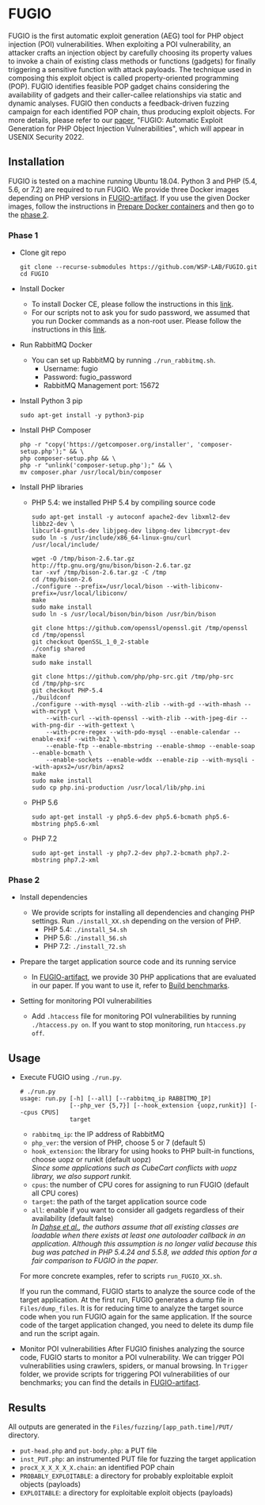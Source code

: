 # FUGIO

FUGIO is the first automatic exploit generation (AEG) tool for PHP object injection (POI) vulnerabilities. 
When exploiting a POI vulnerability, an attacker crafts an injection object by carefully choosing 
its property values to invoke a chain of existing class methods or functions (gadgets) for finally triggering 
a sensitive function with attack payloads. The technique used in composing this exploit object is 
called property-oriented programming (POP).
FUGIO identifies feasible POP gadget chains considering the availability of gadgets and 
their caller-callee relationships via static and dynamic analyses.
FUGIO then conducts a feedback-driven fuzzing campaign for each identified POP chain, thus producing exploit objects.
For more details, please refer to our [paper](https://www.usenix.org/conference/usenixsecurity22/presentation/park-sunnyeo),
"FUGIO: Automatic Exploit Generation for PHP Object Injection Vulnerabilities", which will appear in USENIX Security 2022.

## Installation
FUGIO is tested on a machine running Ubuntu 18.04. Python 3 and PHP (5.4, 5.6, or 7.2) are required to run FUGIO.
We provide three Docker images depending on PHP versions in [FUGIO-artifact](https://github.com/WSP-LAB/FUGIO-artifact).
If you use the given Docker images, follow the instructions in [Prepare Docker containers](https://github.com/WSP-LAB/FUGIO-artifact#prepare-docker-containers)
and then go to the [phase 2]().

### Phase 1
* Clone git repo
  ```
  git clone --recurse-submodules https://github.com/WSP-LAB/FUGIO.git
  cd FUGIO
  ```

* Install Docker
  - To install Docker CE, please follow the instructions in this 
  [link](https://docs.docker.com/install/linux/docker-ce/ubuntu/).
  - For our scripts not to ask you for sudo password, we assumed that
    you run Docker commands as a non-root user. Please follow the instructions in
    this [link](https://docs.docker.com/install/linux/linux-postinstall/).
  
* Run RabbitMQ Docker
  - You can set up RabbitMQ by running `./run_rabbitmq.sh`.
    - Username: fugio
    - Password: fugio_password
    - RabbitMQ Management port: 15672

* Install Python 3 pip
  ```
  sudo apt-get install -y python3-pip
  ```

* Install PHP Composer
  ```
  php -r "copy('https://getcomposer.org/installer', 'composer-setup.php');" && \
  php composer-setup.php && \
  php -r "unlink('composer-setup.php');" && \
  mv composer.phar /usr/local/bin/composer
  ```

* Install PHP libraries
  - PHP 5.4: we installed PHP 5.4 by compiling source code
    ```
    sudo apt-get install -y autoconf apache2-dev libxml2-dev libbz2-dev \
    libcurl4-gnutls-dev libjpeg-dev libpng-dev libmcrypt-dev
    sudo ln -s /usr/include/x86_64-linux-gnu/curl /usr/local/include/

    wget -O /tmp/bison-2.6.tar.gz http://ftp.gnu.org/gnu/bison/bison-2.6.tar.gz
    tar -xvf /tmp/bison-2.6.tar.gz -C /tmp
    cd /tmp/bison-2.6
    ./configure --prefix=/usr/local/bison --with-libiconv-prefix=/usr/local/libiconv/
    make
    sudo make install
    sudo ln -s /usr/local/bison/bin/bison /usr/bin/bison

    git clone https://github.com/openssl/openssl.git /tmp/openssl
    cd /tmp/openssl
    git checkout OpenSSL_1_0_2-stable
    ./config shared
    make
    sudo make install

    git clone https://github.com/php/php-src.git /tmp/php-src
    cd /tmp/php-src
    git checkout PHP-5.4
    ./buildconf
    ./configure --with-mysql --with-zlib --with-gd --with-mhash --with-mcrypt \
        --with-curl --with-openssl --with-zlib --with-jpeg-dir --with-png-dir --with-gettext \
        --with-pcre-regex --with-pdo-mysql --enable-calendar --enable-exif --with-bz2 \
        --enable-ftp --enable-mbstring --enable-shmop --enable-soap --enable-bcmath \
        --enable-sockets --enable-wddx --enable-zip --with-mysqli --with-apxs2=/usr/bin/apxs2
    make
    sudo make install
    sudo cp php.ini-production /usr/local/lib/php.ini
    ```
  - PHP 5.6
    ```
    sudo apt-get install -y php5.6-dev php5.6-bcmath php5.6-mbstring php5.6-xml
    ```
  - PHP 7.2
    ```
    sudo apt-get install -y php7.2-dev php7.2-bcmath php7.2-mbstring php7.2-xml
    ```

### Phase 2
* Install dependencies
  - We provide scripts for installing all dependencies and changing PHP settings.
  Run `./install_XX.sh` depending on the version of PHP.
    - PHP 5.4: `./install_54.sh`
    - PHP 5.6: `./install_56.sh`
    - PHP 7.2: `./install_72.sh`

* Prepare the target application source code and its running service
  - In [FUGIO-artifact](https://github.com/WSP-LAB/FUGIO-artifact), we provide 30 PHP applications
  that are evaluated in our paper. If you want to use it, refer to 
  [Build benchmarks](https://github.com/WSP-LAB/FUGIO-artifact#2-build-benchmarks).

* Setting for monitoring POI vulnerabilities
  - Add `.htaccess` file for monitoring POI vulnerabilities by running `./htaccess.py on`.
  If you want to stop monitoring, run `htaccess.py off`.

## Usage
* Execute FUGIO using `./run.py`.
  ```
  # ./run.py
  usage: run.py [-h] [--all] [--rabbitmq_ip RABBITMQ_IP]
                [--php_ver {5,7}] [--hook_extension {uopz,runkit}] [--cpus CPUS]
                target
  ```
  - `rabbitmq_ip`: the IP address of RabbitMQ 
  - `php_ver`: the version of PHP, choose 5 or 7 (default 5)
  - `hook_extension`: the library for using hooks to PHP built-in functions, choose uopz or runkit (default uopz)\
  _Since some applications such as CubeCart conflicts with uopz library, we also support runkit._
  - `cpus`: the number of CPU cores for assigning to run FUGIO (default all CPU cores)
  - `target`: the path of the target application source code
  - `all`: enable if you want to consider all gadgets regardless of their availability (default false)\
  _In [Dahse et al.](https://dl.acm.org/doi/abs/10.1145/2660267.2660363), the authors assume that all existing classes 
  are loadable when there exists at least one autoloader callback in an application. Although this assumption is 
  no longer valid because this bug was patched in PHP 5.4.24 and 5.5.8, we added this option for a fair comparison 
  to FUGIO in the paper._
  
  For more concrete examples, refer to scripts `run_FUGIO_XX.sh`.
  
  If you run the command, FUGIO starts to analyze the source code of the target application.
  At the first run, FUGIO generates a dump file in `Files/dump_files`.
  It is for reducing time to analyze the target source code when you run FUGIO again for the same application.
  If the source code of the target application changed, you need to delete its dump file and run the script again.
  
* Monitor POI vulnerabilities
  After FUGIO finishes analyzing the source code, FUGIO starts to monitor a POI vulnerability.
  We can trigger POI vulnerabilities using crawlers, spiders, or manual browsing.
  In `Trigger` folder, we provide scripts for triggering POI vulnerabilities of our benchmarks; you can find the details
  in [FUGIO-artifact](https://github.com/WSP-LAB/FUGIO-artifact#3-2-trigger-poi-vulnerabilities-in-the-second-terminal).
  
## Results
All outputs are generated in the `Files/fuzzing/[app_path.time]/PUT/` directory.
- `put-head.php` and `put-body.php`: a PUT file 
- `inst_PUT.php`: an instrumented PUT file for fuzzing the target application
- `procX_X_X_X_X_X.chain`: an identified POP chain
- `PROBABLY_EXPLOITABLE`: a directory for probably exploitable exploit objects (payloads)
- `EXPLOITABLE`: a directory for exploitable exploit objects (payloads)
